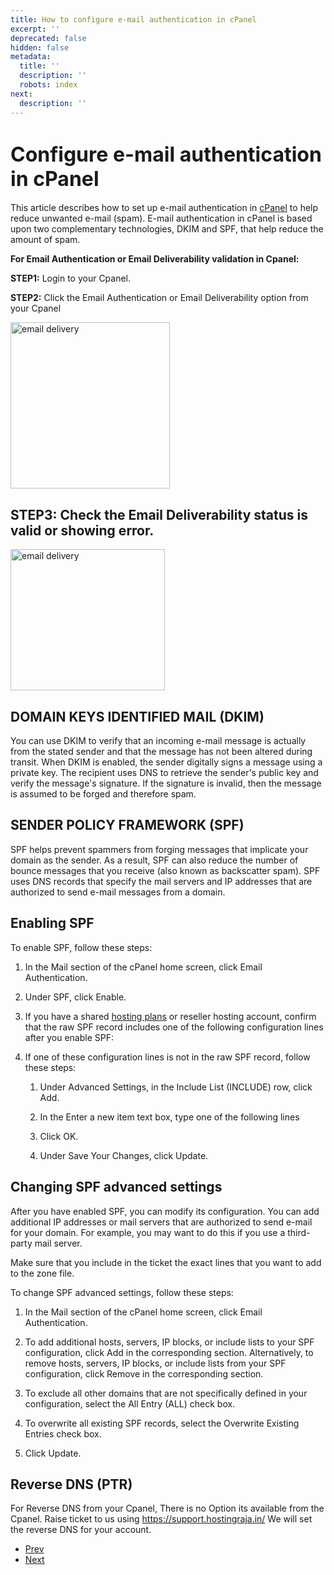 ```yaml
---
title: How to configure e-mail authentication in cPanel
excerpt: ''
deprecated: false
hidden: false
metadata:
  title: ''
  description: ''
  robots: index
next:
  description: ''
---
```

<div class="page-header">
</div>
<dl class="article-info muted">
<dt class="article-info-term">
</dt>
</dl>
<div itemprop="articleBody">
<h1 dir="ltr"><span style="font-size: xx-large;">Configure e-mail authentication in cPanel</span></h1>
<div> </div>
<p dir="ltr">This article describes how to set up e-mail authentication in <a href="/cpanel-article/cpanel-hosting">cPanel</a> to help reduce unwanted e-mail (spam). E-mail authentication in cPanel is based upon two complementary technologies, DKIM and SPF, that help reduce the amount of spam.</p>
<p dir="ltr"><strong>For Email Authentication or <span class="page-title">Email Deliverability validation in Cpanel:</span></strong></p>
<p dir="ltr"><span class="page-title"><strong>STEP1:</strong> Login to your Cpanel.</span></p>
<p dir="ltr"><span class="page-title"><strong>STEP2:</strong> Click the Email Authentication or Email Deliverability option from your Cpanel</span></p>
<p dir="ltr"><img src="https://image.hostingraja.in/images/emailauth0.png" alt="email delivery " width="255" height="266" /></p>
<h2 dir="ltr"> </h2>
<h2 dir="ltr"><strong>STEP3: </strong>Check the <span class="page-title">Email Deliverability status is <strong>valid</strong> or showing error.</span></h2>
<p dir="ltr"><img src="https://image.hostingraja.in/images/emailauth2.png" alt="email delivery " width="247" height="226" /></p>
<h2 dir="ltr"> </h2>
<h2 dir="ltr"><strong>DOMAIN KEYS IDENTIFIED MAIL (DKIM)</strong></h2>
<p dir="ltr">You can use DKIM to verify that an incoming e-mail message is actually from the stated sender and that the message has not been altered during transit. When DKIM is enabled, the sender digitally signs a message using a private key. The recipient uses DNS to retrieve the sender's public key and verify the message's signature. If the signature is invalid, then the message is assumed to be forged and therefore spam.</p>
<p dir="ltr"> </p>
<h2 dir="ltr"><strong>SENDER POLICY FRAMEWORK (SPF)</strong></h2>
<p dir="ltr">SPF helps prevent spammers from forging messages that implicate your domain as the sender. As a result, SPF can also reduce the number of bounce messages that you receive (also known as backscatter spam). SPF uses DNS records that specify the mail servers and IP addresses that are authorized to send e-mail messages from a domain.</p>
<h2 dir="ltr">Enabling SPF</h2>
<p dir="ltr">To enable SPF, follow these steps:</p>
<ol>
<li dir="ltr">
<p dir="ltr">In the Mail section of the cPanel home screen, click Email Authentication.</p>
</li>
<li dir="ltr">
<p dir="ltr">Under SPF, click Enable.</p>
</li>
<li dir="ltr">
<p dir="ltr">If you have a shared <a href="https://www.hostingraja.in/">hosting plans</a> or reseller hosting account, confirm that the raw SPF record includes one of the following configuration lines after you enable SPF:</p>
</li>
<li dir="ltr">
<p dir="ltr">If one of these configuration lines is not in the raw SPF record, follow these steps:</p>
</li>
<ol>
<li dir="ltr">
<p dir="ltr">Under Advanced Settings, in the Include List (INCLUDE) row, click Add.</p>
</li>
<li dir="ltr">
<p dir="ltr">In the Enter a new item text box, type one of the following lines</p>
</li>
<li dir="ltr">
<p dir="ltr">Click OK.</p>
</li>
<li dir="ltr">
<p dir="ltr">Under Save Your Changes, click Update.</p>
</li>
</ol>
</ol>
<h2 dir="ltr">Changing SPF advanced settings</h2>
<p dir="ltr">After you have enabled SPF, you can modify its configuration. You can add additional IP addresses or mail servers that are authorized to send e-mail for your domain. For example, you may want to do this if you use a third-party mail server.</p>
<p dir="ltr">Make sure that you include in the ticket the exact lines that you want to add to the zone file.</p>
<p dir="ltr">To change SPF advanced settings, follow these steps:</p>
<ol>
<li dir="ltr">
<p dir="ltr">In the Mail section of the cPanel home screen, click Email Authentication.</p>
</li>
<li dir="ltr">
<p dir="ltr">To add additional hosts, servers, IP blocks, or include lists to your SPF configuration, click Add in the corresponding section. Alternatively, to remove hosts, servers, IP blocks, or include lists from your SPF configuration, click Remove in the corresponding section.</p>
</li>
<li dir="ltr">
<p dir="ltr">To exclude all other domains that are not specifically defined in your configuration, select the All Entry (ALL) check box.</p>
</li>
<li dir="ltr">
<p dir="ltr">To overwrite all existing SPF records, select the Overwrite Existing Entries check box.</p>
</li>
<li dir="ltr">
<p dir="ltr">Click Update. </p>
</li>
</ol>
<h2 dir="ltr"><strong>Reverse DNS (PTR)</strong></h2>
<p>For Reverse DNS from your Cpanel, There is no Option its available from the Cpanel. Raise ticket to us using <a href="https://support.hostingraja.in/">https://support.hostingraja.in/</a> We will set the reverse DNS for your account.</p>
<p> </p>
<p> </p> </div>
<ul class="pager pagenav">
<li class="previous">
<a class="hasTooltip" title="How To Set Up Cron Jobs In cPanel" aria-label="Previous article: How To Set Up Cron Jobs In cPanel" href="/docs/how-to-set-up-cron-jobs-in-cpanel" rel="prev">
<span class="icon-chevron-left" aria-hidden="true"></span> <span aria-hidden="true">Prev</span> </a>
</li>
<li class="next">
<a class="hasTooltip" title="How Do I Increase The PHP Upload Limits in cPanel?" aria-label="Next article: How Do I Increase The PHP Upload Limits in cPanel?" href="/docs/how-do-i-increase-the-php-upload-limits-in-cpanel" rel="next">
<span aria-hidden="true">Next</span> <span class="icon-chevron-right" aria-hidden="true"></span> </a>
</li>
</ul>
</div>
